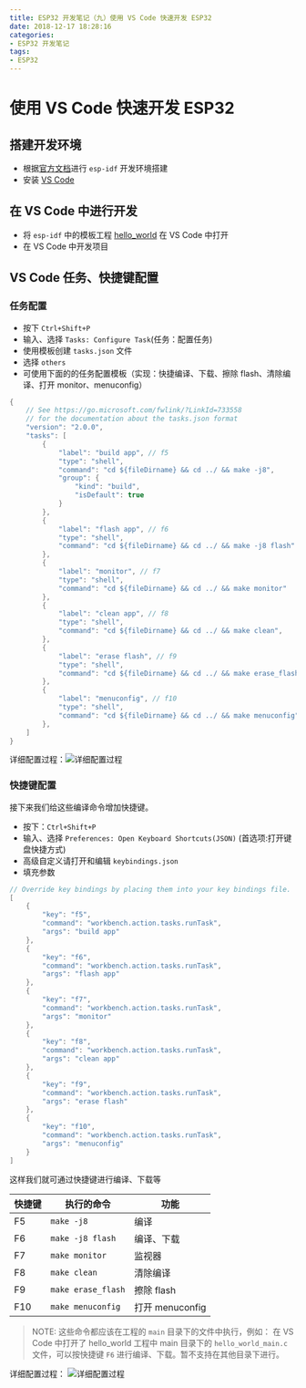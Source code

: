 ```yaml
---
title: ESP32 开发笔记（九）使用 VS Code 快速开发 ESP32
date: 2018-12-17 18:28:16
categories:
- ESP32 开发笔记
tags:
- ESP32
---
```


# 使用 VS Code 快速开发 ESP32

## 搭建开发环境

- 根据[官方文档](https://blog.csdn.net/qq_27114397/article/details/79078449)进行 `esp-idf` 开发环境搭建
- 安装 [VS Code](https://code.visualstudio.com/Download) 

## 在 VS Code 中进行开发

- 将 `esp-idf` 中的模板工程 [hello_world](https://github.com/espressif/esp-idf/tree/master/examples/get-started/hello_world) 在 VS Code 中打开
- 在 VS Code 中开发项目

## VS Code 任务、快捷键配置

### 任务配置

- 按下 `Ctrl+Shift+P`
- 输入、选择 `Tasks: Configure Task`(任务：配置任务)
- 使用模板创建 `tasks.json` 文件
- 选择 `others`
- 可使用下面的的任务配置模板（实现：快捷编译、下载、擦除 flash、清除编译、打开 monitor、menuconfig）

```c
{
    // See https://go.microsoft.com/fwlink/?LinkId=733558
    // for the documentation about the tasks.json format
    "version": "2.0.0",
    "tasks": [
        {
            "label": "build app", // f5
            "type": "shell",
            "command": "cd ${fileDirname} && cd ../ && make -j8",
            "group": {
                "kind": "build",
                "isDefault": true
            }
        },
        {
            "label": "flash app", // f6
            "type": "shell",
            "command": "cd ${fileDirname} && cd ../ && make -j8 flash"
        },
        {
            "label": "monitor", // f7
            "type": "shell",
            "command": "cd ${fileDirname} && cd ../ && make monitor"
        },
        {
            "label": "clean app", // f8
            "type": "shell",
            "command": "cd ${fileDirname} && cd ../ && make clean",
        },
        {
            "label": "erase flash", // f9
            "type": "shell",
            "command": "cd ${fileDirname} && cd ../ && make erase_flash",
        },
        {
            "label": "menuconfig", // f10
            "type": "shell",
            "command": "cd ${fileDirname} && cd ../ && make menuconfig"
        },
    ]
}
```

详细配置过程：![详细配置过程](https://img-blog.csdnimg.cn/20181217181209238.gif)

### 快捷键配置

接下来我们给这些编译命令增加快捷键。

- 按下：`Ctrl+Shift+P`
- 输入、选择 `Preferences: Open Keyboard Shortcuts(JSON)` (首选项:打开键盘快捷方式)
- 高级自定义请打开和编辑 `keybindings.json`
- 填充参数

```c
// Override key bindings by placing them into your key bindings file.
[
    {
        "key": "f5",
        "command": "workbench.action.tasks.runTask",
        "args": "build app"
    },
    {
        "key": "f6",
        "command": "workbench.action.tasks.runTask",
        "args": "flash app"
    },
    {
        "key": "f7",
        "command": "workbench.action.tasks.runTask",
        "args": "monitor"
    },
    {
        "key": "f8",
        "command": "workbench.action.tasks.runTask",
        "args": "clean app"
    },
    {
        "key": "f9",
        "command": "workbench.action.tasks.runTask",
        "args": "erase flash"
    },
    {
        "key": "f10",
        "command": "workbench.action.tasks.runTask",
        "args": "menuconfig"
    }
]
```

这样我们就可通过快捷键进行编译、下载等

快捷键 | 执行的命令 | 功能
-------- | -------- | --------
F5 | `make -j8` | 编译
F6 | `make -j8 flash` | 编译、下载
F7 | `make monitor` | 监视器
F8 | `make clean` | 清除编译
F9 | `make erase_flash` | 擦除 flash
F10 | `make menuconfig` | 打开 menuconfig

> NOTE: 这些命令都应该在工程的 `main` 目录下的文件中执行，例如： 在 VS Code 中打开了 hello_world 工程中 main 目录下的 `hello_world_main.c` 文件，可以按快捷键 `F6` 进行编译、下载。暂不支持在其他目录下进行。


详细配置过程：
![详细配置过程](https://img-blog.csdnimg.cn/20181217182915118.gif)
